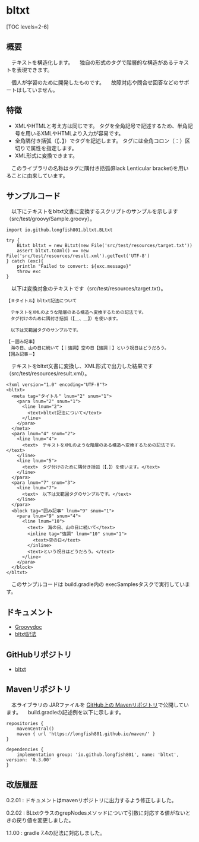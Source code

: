 # bltxt

[TOC levels=2-6]

## 概要

　テキストを構造化します。
　独自の形式のタグで階層的な構造があるテキストを表現できます。

　個人が学習のために開発したものです。
　故障対応や問合せ回答などのサポートはしていません。

## 特徴

* XMLやHTMLと考え方は同じです。
  タグを全角記号で記述するため、半角記号を用いるXMLやHTMLより入力が容易です。
* 全角隅付き括弧（【、】）でタグを記述します。
  タグには全角コロン（：）区切りで属性を指定します。
* XML形式に変換できます。

　このライブラリの名称はタグに隅付き括弧(Black Lenticular bracket)を用いることに由来しています。

## サンプルコード

　以下にテキストをbltxt文書に変換するスクリプトのサンプルを示します（src/test/groovy/Sample.groovy）。

```
import io.github.longfish801.bltxt.BLtxt

try {
	BLtxt bltxt = new BLtxt(new File('src/test/resources/target.txt'))
	assert bltxt.toXml() == new File('src/test/resources/result.xml').getText('UTF-8')
} catch (exc){
	println "Failed to convert: ${exc.message}"
	throw exc
}
```

　以下は変換対象のテキストです（src/test/resources/target.txt）。

```
【＃タイトル】bltxt記法について

　テキストをXMLのような階層のある構造へ変換するための記法です。
　タグ付けのために隅付き括弧（【＿、＿】）を使います。

　以下は文範囲タグのサンプルです。

【－囲み記事】
　海の日、山の日に続いて【｜強調】空の日【強調｜】という祝日はどうだろう。
【囲み記事－】
```

　テキストをbltxt文書に変換し、XML形式で出力した結果です（src/test/resources/result.xml）。

```
<?xml version="1.0" encoding="UTF-8"?>
<bltxt>
  <meta tag="タイトル" lnum="2" snum="1">
    <para lnum="2" snum="1">
      <line lnum="2">
        <text>bltxt記法について</text>
      </line>
    </para>
  </meta>
  <para lnum="4" snum="2">
    <line lnum="4">
      <text>　テキストをXMLのような階層のある構造へ変換するための記法です。</text>
    </line>
    <line lnum="5">
      <text>　タグ付けのために隅付き括弧（【、】）を使います。</text>
    </line>
  </para>
  <para lnum="7" snum="3">
    <line lnum="7">
      <text>　以下は文範囲タグのサンプルです。</text>
    </line>
  </para>
  <block tag="囲み記事" lnum="9" snum="1">
    <para lnum="9" snum="4">
      <line lnum="10">
        <text>　海の日、山の日に続いて</text>
        <inline tag="強調" lnum="10" snum="1">
          <text>空の日</text>
        </inline>
        <text>という祝日はどうだろう。</text>
      </line>
    </para>
  </block>
</bltxt>
```

　このサンプルコードは build.gradle内の execSamplesタスクで実行しています。

## ドキュメント

* [Groovydoc](groovydoc/)
* [bltxt記法](notation.html)

## GitHubリポジトリ

* [bltxt](https://github.com/longfish801/bltxt)

## Mavenリポジトリ

　本ライブラリの JARファイルを [GitHub上の Mavenリポジトリ](https://github.com/longfish801/maven)で公開しています。
　build.gradleの記述例を以下に示します。

```
repositories {
	mavenCentral()
	maven { url 'https://longfish801.github.io/maven/' }
}

dependencies {
	implementation group: 'io.github.longfish801', name: 'bltxt', version: '0.3.00'
}
```

## 改版履歴

0.2.01
: ドキュメントはmavenリポジトリに出力するよう修正しました。

0.2.02
: BLtxtクラスのgrepNodesメソッドについて引数に対応する値がないときの戻り値を変更しました。

1.1.00
: gradle 7.4の記法に対応しました。
